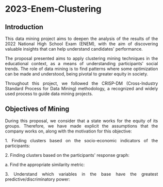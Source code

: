 # 2023-Enem-Clustering
## Introduction
<p align="justify">This data mining project aims to deepen the analysis of the results of the 2022 National High School Exam (ENEM), with the aim of discovering valuable insights that can help understand candidates' performance.

<p align="justify">The proposal presented aims to apply clustering mining techniques in the educational context, as a means of understanding participants' social trends. The role of data mining is to find patterns where some optimization can be made and understood, being pivotal to greater equity in society.

<p align="justify">Throughout this project, we followed the CRISP-DM (Cross-Industry Standard Process for Data Mining) methodology, a recognized and widely used process to guide data mining projects.
</div>

## Objectives of Mining
<p align="justify"> During this proposal, we consider that a state works for the equity of its groups. Therefore, we have made explicit the assumptions that the company works on, along with the motivation for this objective:

<p align="justify">1. Finding clusters based on the socio-economic indicators of the participants:

<p align="justify">2. Finding clusters based on the participants' response graph:

<p align="justify">a. Find the appropriate similarity metric:

<p align="justify">3. Understand which variables in the base have the greatest predictive/discriminatory power:
